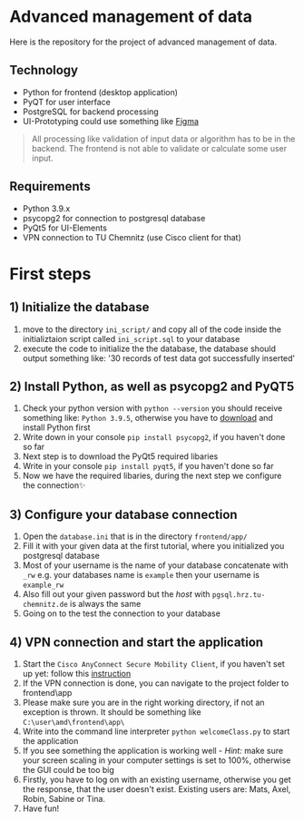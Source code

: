 # Advanced management of data

Here is the repository for the project of advanced management of data.

## Technology
- Python for frontend (desktop application)
- PyQT for user interface
- PostgreSQL for backend processing
- UI-Prototyping could use something like [Figma](https://www.figma.com)
> All processing like validation of input data or algorithm has to be in the backend. The frontend is not able to validate or calculate some user input.  

## Requirements 
- Python 3.9.x
- psycopg2 for connection to postgresql database
- PyQt5 for UI-Elements
- VPN connection to TU Chemnitz (use Cisco client for that)

# First steps
## 1) Initialize the database
1. move to the directory `ini_script/` and copy all of the code inside the initializtaion script called `ini_script.sql` to your database
2. execute the code to initialize the the database, the database should output something like: '30 records of test data got successfully inserted'

## 2) Install Python, as well as psycopg2 and PyQT5
1. Check your python version with ```python --version``` you should receive something like: ```Python 3.9.5```, otherwise you have to [download](https://www.python.org/downloads/) and install Python first
2. Write down in your console ```pip install psycopg2```, if you haven't done so far
3. Next step is to download the PyQt5 required libaries
4. Write in your console ```pip install pyqt5```, if you haven't done so far
5. Now we have the required libaries, during the next step we configure the connection✨

## 3) Configure your database connection
1. Open the `database.ini` that is in the directory `frontend/app/`
2. Fill it with your given data at the first tutorial, where you initialized you postgresql database
3. Most of your username is the name of your database concatenate with ```_rw``` e.g. your databases name is ```example``` then your username is ```example_rw```
4. Also fill out your given password but the *host* with ```pgsql.hrz.tu-chemnitz.de``` is always the same
5. Going on to the test the connection to your database

## 4) VPN connection and start the application
1. Start the ```Cisco AnyConnect Secure Mobility Client```, if you haven't set up yet: follow this [instruction](https://www.tu-chemnitz.de/urz/network/access/vpn.html#client)
2. If the VPN connection is done, you can navigate to the project folder to frontend\app
3. Please make sure you are in the right working directory, if not an exception is thrown. It should be something like ```C:\user\amd\frontend\app\```
4. Write into the command line interpreter  ```python welcomeClass.py``` to start the application
5. If you see something the application is working well - _Hint:_ make sure your screen scaling in your computer settings is set to 100%, otherwise the GUI could be too big
6. Firstly, you have to log on with an existing username, otherwise you get the response, that the user doesn't exist. Existing users are: Mats, Axel, Robin, Sabine or Tina.
7. Have fun!
